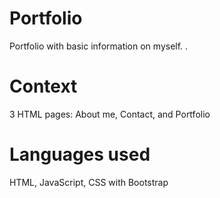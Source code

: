 # Portfolio

Portfolio with basic information on myself.
.

# Context

3 HTML pages: About me, Contact, and Portfolio

# Languages used
HTML, JavaScript,  CSS with Bootstrap




